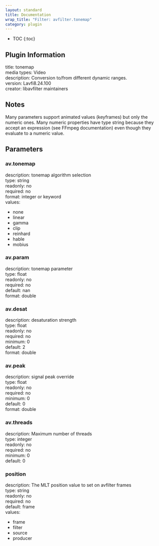 ```yaml
---
layout: standard
title: Documentation
wrap_title: "Filter: avfilter.tonemap"
category: plugin
---
```

* TOC
{:toc}

## Plugin Information

title: tonemap  
media types:
Video  
description: Conversion to/from different dynamic ranges.  
version: Lavfi8.24.100  
creator: libavfilter maintainers  

## Notes

Many parameters support animated values (keyframes) but only the numeric ones. Many numeric properties have type string because they accept an expression (see FFmpeg documentation) even though they evaluate to a numeric value.

## Parameters

### av.tonemap

  
description:
tonemap algorithm selection  
type: string  
readonly: no  
required: no  
format: integer or keyword  
values:  

* none
* linear
* gamma
* clip
* reinhard
* hable
* mobius

### av.param

  
description:
tonemap parameter  
type: float  
readonly: no  
required: no  
default: nan  
format: double  

### av.desat

  
description:
desaturation strength  
type: float  
readonly: no  
required: no  
minimum: 0  
default: 2  
format: double  

### av.peak

  
description:
signal peak override  
type: float  
readonly: no  
required: no  
minimum: 0  
default: 0  
format: double  

### av.threads

  
description:
Maximum number of threads  
type: integer  
readonly: no  
required: no  
minimum: 0  
default: 0  

### position

  
description:
The MLT position value to set on avfilter frames  
type: string  
readonly: no  
required: no  
default: frame  
values:  

* frame
* filter
* source
* producer

